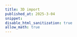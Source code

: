 ```yaml
---
title: 3D import
published_at: 2025-3-04
snippet: 
disable_html_sanitization: true
allow_math: true
---
```


<div id="three.js_container"></div>

<script type="module">

	import * as THREE from '/scripts/three.js/three.module.js';
	import { OrbitControls } from '/scripts/three.js/OrbitControls.js';
	import { TeapotGeometry } from '/scripts/three.js/TeapotGeometry.js';
	import { GUI } from '/scripts/three.js/lil-gui.module.min.js';

	const container = document.getElementById('three.js_container');
	const width = container.parentNode.scrollWidth;
	const height = width * 9 / 16;

	let camera, scene, renderer;
	let cameraControls;
	let effectController;
	const teapotSize = 300;
	let ambientLight, light;

	let tess = -1; // force initialization
	let bBottom, bLid, bBody, bFitLid, bNonBlinn, shading;
	let teapot, textureCube;
	const materials = {};

	// Custom Shader Code
	const vertexShader = `
		varying vec3 vNormal;
		void main() {
			vNormal = normalMatrix * normal;
			gl_Position = projectionMatrix * modelViewMatrix * vec4(position, 1.0);
		}
	`;

	const fragmentShader = `
		varying vec3 vNormal;
		void main() {
			float intensity = dot(normalize(vNormal), vec3(0.0, 0.0, 1.0));
			gl_FragColor = vec4(0.5, 0.8, 1.0, 1.0) * intensity;
		}
	`;

	init();
	render();

	function init() {
		const canvasWidth = window.innerWidth;
		const canvasHeight = window.innerHeight;

		// CAMERA
		camera = new THREE.PerspectiveCamera(45, canvasWidth / canvasHeight, 1, 80000);
		camera.position.set(-600, 550, 1300);

		// LIGHTS
		ambientLight = new THREE.AmbientLight(0x7c7c7c, 2.0);
		light = new THREE.DirectionalLight(0xFFFFFF, 2.0);
		light.position.set(0.32, 0.39, 0.7);

		// RENDERER
		renderer = new THREE.WebGLRenderer({ antialias: true });
		renderer.setPixelRatio(window.devicePixelRatio);
		renderer.setSize(canvasWidth, canvasHeight);
		container.appendChild(renderer.domElement);

		// EVENTS
		window.addEventListener('resize', onWindowResize);

		// CONTROLS
		cameraControls = new OrbitControls(camera, renderer.domElement);
		cameraControls.addEventListener('change', render);

		// TEXTURE MAP
		const textureMap = new THREE.TextureLoader().load('textures/uv_grid_opengl.jpg');
		textureMap.wrapS = textureMap.wrapT = THREE.RepeatWrapping;
		textureMap.anisotropy = 16;
		textureMap.colorSpace = THREE.SRGBColorSpace;

		// REFLECTION MAP
		const path = 'textures/cube/pisa/';
		const urls = ['px.png', 'nx.png', 'py.png', 'ny.png', 'pz.png', 'nz.png'];
		textureCube = new THREE.CubeTextureLoader().setPath(path).load(urls);

		// MATERIALS
		materials['wireframe'] = new THREE.MeshBasicMaterial({ wireframe: true });
		materials['flat'] = new THREE.MeshPhongMaterial({ specular: 0x000000, flatShading: true, side: THREE.DoubleSide });
		materials['smooth'] = new THREE.MeshLambertMaterial({ side: THREE.DoubleSide });
		materials['glossy'] = new THREE.MeshPhongMaterial({ color: 0xc0c0c0, specular: 0x404040, shininess: 300, side: THREE.DoubleSide });
		materials['textured'] = new THREE.MeshPhongMaterial({ map: textureMap, side: THREE.DoubleSide });
		materials['reflective'] = new THREE.MeshPhongMaterial({ envMap: textureCube, side: THREE.DoubleSide });

		// 🔵 Custom shader material
		materials['customShader'] = new THREE.ShaderMaterial({
			vertexShader,
			fragmentShader,
			side: THREE.DoubleSide
		});

		// SCENE
		scene = new THREE.Scene();
		scene.background = new THREE.Color(0xAAAAAA);
		scene.add(ambientLight);
		scene.add(light);

		setupGui();
	}

	function onWindowResize() {
		const canvasWidth = window.innerWidth;
		const canvasHeight = window.innerHeight;

		renderer.setSize(canvasWidth, canvasHeight);
		camera.aspect = canvasWidth / canvasHeight;
		camera.updateProjectionMatrix();

		render();
	}

	function setupGui() {
		effectController = {
			newTess: 15,
			bottom: true,
			lid: true,
			body: true,
			fitLid: false,
			nonblinn: false,
			newShading: 'glossy'
		};

		const gui = new GUI();
		gui.add(effectController, 'newTess', [2, 3, 4, 5, 6, 8, 10, 15, 20, 30, 40, 50]).name('Tessellation Level').onChange(render);
		gui.add(effectController, 'lid').name('display lid').onChange(render);
		gui.add(effectController, 'body').name('display body').onChange(render);
		gui.add(effectController, 'bottom').name('display bottom').onChange(render);
		gui.add(effectController, 'fitLid').name('snug lid').onChange(render);
		gui.add(effectController, 'nonblinn').name('original scale').onChange(render);
		gui.add(effectController, 'newShading', ['wireframe', 'flat', 'smooth', 'glossy', 'textured', 'reflective', 'customShader']).name('Shading').onChange(render);
	}

	function render() {
		if (
			effectController.newTess !== tess ||
			effectController.bottom !== bBottom ||
			effectController.lid !== bLid ||
			effectController.body !== bBody ||
			effectController.fitLid !== bFitLid ||
			effectController.nonblinn !== bNonBlinn ||
			effectController.newShading !== shading
		) {
			tess = effectController.newTess;
			bBottom = effectController.bottom;
			bLid = effectController.lid;
			bBody = effectController.body;
			bFitLid = effectController.fitLid;
			bNonBlinn = effectController.nonblinn;
			shading = effectController.newShading;

			createNewTeapot();
		}

		if (shading === 'reflective') {
			scene.background = textureCube;
		} else {
			scene.background = null;
		}

		renderer.render(scene, camera);
	}

	function createNewTeapot() {
		if (teapot !== undefined) {
			teapot.geometry.dispose();
			scene.remove(teapot);
		}

		const geometry = new TeapotGeometry(
			teapotSize,
			tess,
			effectController.bottom,
			effectController.lid,
			effectController.body,
			effectController.fitLid,
			!effectController.nonblinn
		);

		teapot = new THREE.Mesh(geometry, materials[shading]);
		scene.add(teapot);
	}

</script>

